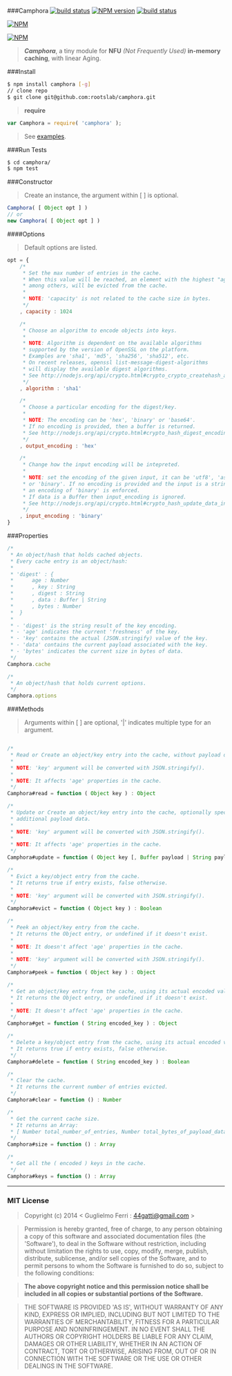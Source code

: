 ###Camphora
[![build status](https://secure.travis-ci.org/rootslab/camphora.png?branch=master)](http://travis-ci.org/rootslab/camphora) 
[![NPM version](https://badge.fury.io/js/camphora.png)](http://badge.fury.io/js/camphora)
[![build status](https://david-dm.org/rootslab/camphora.png)](https://david-dm.org/rootslab/camphora)

[![NPM](https://nodei.co/npm/camphora.png?downloads=true&stars=true)](https://nodei.co/npm/camphora/)

[![NPM](https://nodei.co/npm-dl/camphora.png)](https://nodei.co/npm/camphora/)

> _**Camphora**_, a tiny module for __NFU__ _(Not Frequently Used)_ __in-memory caching__, with linear Aging.

###Install

```bash
$ npm install camphora [-g]
// clone repo
$ git clone git@github.com:rootslab/camphora.git
```
> __require__ 

```javascript
var Camphora = require( 'camphora' );
```
> See [examples](example/).

###Run Tests

```bash
$ cd camphora/
$ npm test
```
###Constructor

> Create an instance, the argument within [ ] is optional.

```javascript
Camphora( [ Object opt ] )
// or
new Camphora( [ Object opt ] )
```

####Options

> Default options are listed.

```javascript
opt = {
    /*
     * Set the max number of entries in the cache.
     * When this value will be reached, an element with the highest "age"
     * among others, will be evicted from the cache.
     *
     * NOTE: 'capacity' is not related to the cache size in bytes.
     */
    , capacity : 1024

    /*
     * Choose an algorithm to encode objects into keys. 
     *
     * NOTE: Algorithm is dependent on the available algorithms
     * supported by the version of OpenSSL on the platform.
     * Examples are 'sha1', 'md5', 'sha256', 'sha512', etc.
     * On recent releases, openssl list-message-digest-algorithms
     * will display the available digest algorithms.
     * See http://nodejs.org/api/crypto.html#crypto_crypto_createhash_algorithm.
     */
    , algorithm : 'sha1'

    /*
     * Choose a particular encoding for the digest/key. 
     *
     * NOTE: The encoding can be 'hex', 'binary' or 'base64'.
     * If no encoding is provided, then a buffer is returned.
     * See http://nodejs.org/api/crypto.html#crypto_hash_digest_encoding
     */
    , output_encoding : 'hex'

    /*
     * Change how the input encoding will be intepreted.
     *
     * NOTE: set the encoding of the given input, it can be 'utf8', 'ascii'
     * or 'binary'. If no encoding is provided and the input is a string,
     * an encoding of 'binary' is enforced.
     * If data is a Buffer then input_encoding is ignored.
     * See http://nodejs.org/api/crypto.html#crypto_hash_update_data_input_encoding
     */
    , input_encoding : 'binary'
}
```

###Properties

```javascript
/*
 * An object/hash that holds cached objects.
 * Every cache entry is an object/hash:
 *
 * 'digest' : {
 *      age : Number
 *      , key : String
 *      , digest : String
 *      , data : Buffer | String
 *      , bytes : Number
 *  }
 *
 * - 'digest' is the string result of the key encoding.
 * - 'age' indicates the current 'freshness' of the key.
 * - 'key' contains the actual (JSON.stringify) value of the key.
 * - 'data' contains the current payload associated with the key.
 * - 'bytes' indicates the current size in bytes of data.
 */
Camphora.cache

/*
 * An object/hash that holds current options.
 */
Camphora.options

```

###Methods

> Arguments within [ ] are optional, '|' indicates multiple type for an argument.

```javascript

/*
 * Read or Create an object/key entry into the cache, without payload data.
 *
 * NOTE: 'key' argument will be converted with JSON.stringify().
 *
 * NOTE: It affects 'age' properties in the cache.
 */
Camphora#read = function ( Object key ) : Object

/*
 * Update or Create an object/key entry into the cache, optionally specifying
 * additional payload data.
 * 
 * NOTE: 'key' argument will be converted with JSON.stringify().
 *
 * NOTE: It affects 'age' properties in the cache.
 */
Camphora#update = function ( Object key [, Buffer payload | String payload ] ) : Object

/*
 * Evict a key/object entry from the cache.
 * It returns true if entry exists, false otherwise.
 *
 * NOTE: 'key' argument will be converted with JSON.stringify().
 */
Camphora#evict = function ( Object key ) : Boolean

/*
 * Peek an object/key entry from the cache.
 * It returns the Object entry, or undefined if it doesn't exist.
 *
 * NOTE: It doesn't affect 'age' properties in the cache.
 *
 * NOTE: 'key' argument will be converted with JSON.stringify().
 */
Camphora#peek = function ( Object key ) : Object

/*
 * Get an object/key entry from the cache, using its actual encoded value.
 * It returns the Object entry, or undefined if it doesn't exist.
 *
 * NOTE: It doesn't affect 'age' properties in the cache.
 */
Camphora#get = function ( String encoded_key ) : Object

/*
 * Delete a key/object entry from the cache, using its actual encoded value.
 * It returns true if entry exists, false otherwise.
 */
Camphora#delete = function ( String encoded_key ) : Boolean

/*
 * Clear the cache.
 * It returns the current number of entries evicted.
 */
Camphora#clear = function () : Number

/*
 * Get the current cache size.
 * It returns an Array:
 * [ Number total_number_of_entries, Number total_bytes_of_payload_data ]
 */
Camphora#size = function () : Array

/*
 * Get all the ( encoded ) keys in the cache.
 */
Camphora#keys = function () : Array
```

------------------------------------------------------------------------


### MIT License

> Copyright (c) 2014 &lt; Guglielmo Ferri : 44gatti@gmail.com &gt;

> Permission is hereby granted, free of charge, to any person obtaining
> a copy of this software and associated documentation files (the
> 'Software'), to deal in the Software without restriction, including
> without limitation the rights to use, copy, modify, merge, publish,
> distribute, sublicense, and/or sell copies of the Software, and to
> permit persons to whom the Software is furnished to do so, subject to
> the following conditions:

> __The above copyright notice and this permission notice shall be
> included in all copies or substantial portions of the Software.__

> THE SOFTWARE IS PROVIDED 'AS IS', WITHOUT WARRANTY OF ANY KIND,
> EXPRESS OR IMPLIED, INCLUDING BUT NOT LIMITED TO THE WARRANTIES OF
> MERCHANTABILITY, FITNESS FOR A PARTICULAR PURPOSE AND NONINFRINGEMENT.
> IN NO EVENT SHALL THE AUTHORS OR COPYRIGHT HOLDERS BE LIABLE FOR ANY
> CLAIM, DAMAGES OR OTHER LIABILITY, WHETHER IN AN ACTION OF CONTRACT,
> TORT OR OTHERWISE, ARISING FROM, OUT OF OR IN CONNECTION WITH THE
> SOFTWARE OR THE USE OR OTHER DEALINGS IN THE SOFTWARE.